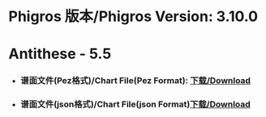 
# Phigros 版本/Phigros Version:  3.10.0

# __Antithese - 5.5__

- ### __谱面文件(Pez格式)/Chart File(Pez Format):  [下载/Download](https://github.com/Po6647A/WebAssests/releases/download/3.10.0/0)__

- ### __谱面文件(json格式)/Chart File(json Format)[下载/Download](https://github.com/Po6647A/WebAssests/releases/download/3.10.0/372.json)__

